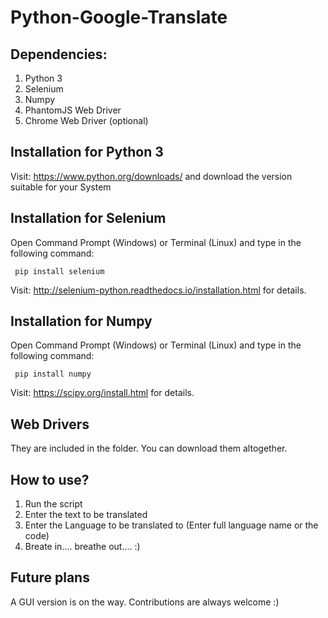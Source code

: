 # Python-Google-Translate

## Dependencies:
  1. Python 3
  2. Selenium
  3. Numpy
  3. PhantomJS Web Driver
  4. Chrome Web Driver (optional)
 
## Installation for Python 3
  Visit: https://www.python.org/downloads/ and download the version suitable for your System
  
## Installation for Selenium
  Open Command Prompt (Windows) or Terminal (Linux) and type in the following command:
     
     pip install selenium
  
  Visit: http://selenium-python.readthedocs.io/installation.html for details.
  
## Installation for Numpy
  Open Command Prompt (Windows) or Terminal (Linux) and type in the following command:
     
     pip install numpy
  
  Visit: https://scipy.org/install.html for details.

## Web Drivers
  They are included in the folder. You can download them altogether.
  
## How to use?
  1. Run the script
  2. Enter the text to be translated
  3. Enter the Language to be translated to (Enter full language name or the code)
  4. Breate in.... breathe out.... :)
  
## Future plans
  A GUI version is on the way. 
  Contributions are always welcome :)
